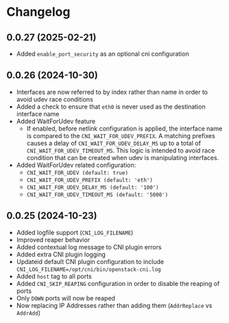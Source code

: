 # Changelog

## 0.0.27 (2025-02-21)
 - Added `enable_port_security` as an optional cni configuration

## 0.0.26 (2024-10-30)

- Interfaces are now referred to by index rather than name in order to avoid udev race conditions
- Added a check to ensure that `eth0` is never used as the destination interface name
- Added WaitForUdev feature
    - If enabled, before netlink configuration is applied, the interface name is compared to the `CNI_WAIT_FOR_UDEV_PREFIX`.  A matching prefixes causes a delay of `CNI_WAIT_FOR_UDEV_DELAY_MS` up to a total of `CNI_WAIT_FOR_UDEV_TIMEOUT_MS`.
    This logic is intended to avoid race condition that can be created when udev is manipulating interfaces.
- Added WaitForUdev related configuration:
    - `CNI_WAIT_FOR_UDEV (default: true)`
    - `CNI_WAIT_FOR_UDEV_PREFIX (default: 'eth')`
    - `CNI_WAIT_FOR_UDEV_DELAY_MS (default: '100')`
    - `CNI_WAIT_FOR_UDEV_TIMEOUT_MS (default: '5000')`


## 0.0.25 (2024-10-23)

- Added logfile support (`CNI_LOG_FILENAME`)
- Improved reaper behavior
- Added contextual log message to CNI plugin errors
- Added extra CNI plugin logging
- Updateid default CNI plugin configuration to include `CNI_LOG_FILENAME=/opt/cni/bin/openstack-cni.log`
- Added `host` tag to all ports
- Added `CNI_SKIP_REAPING` configuration in order to disable the reaping of ports
- Only `DOWN` ports will now be reaped
- Now replacing IP Addresses rather than adding them (`AddrReplace` vs `AddrAdd`)